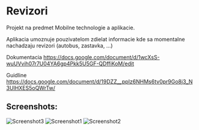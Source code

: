 # Revizori
Projekt na predmet Mobilne technologie a aplikacie.

Aplikacia umoznuje pouzivatelom zdielat informacie kde sa momentalne nachadzaju revizori (autobus, zastavka, ...)

Dokumentacia
https://docs.google.com/document/d/1wcXsS-wuUVvih07r7U04YA6gp4Pkk5U5GF-QDffiKoM/edit

Guidline
https://docs.google.com/document/d/19DZZ__ppIz6NHMs6tv0pr9Go8j3_N3UIHXES5oQWrTw/

## Screenshots:
![Screenshot3](http://i.imgur.com/tKnRhS2.png "Screenshot3")
![Screenshot1](http://i.imgur.com/6Mv0p4j.png "Screenshot1")
![Screenshot2](http://i.imgur.com/7RrQ747.png "Screenshot2")
